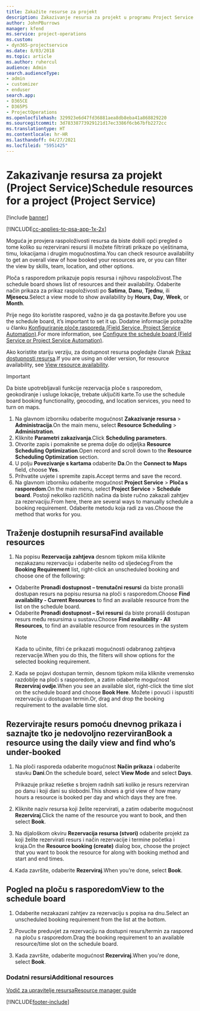 ```yaml
---
title: Zakažite resurse za projekt
description: Zakazivanje resursa za projekt u programu Project Service
author: JohnPBurrows
manager: kfend
ms.service: project-operations
ms.custom:
- dyn365-projectservice
ms.date: 8/03/2018
ms.topic: article
ms.author: ruhercul
audience: Admin
search.audienceType:
- admin
- customizer
- enduser
search.app:
- D365CE
- D365PS
- ProjectOperations
ms.openlocfilehash: 329923e6d47fd36881aea8db8eba41a868829220
ms.sourcegitcommit: 3d78338773929121d17ec3386f6cb67bfb2272cc
ms.translationtype: HT
ms.contentlocale: hr-HR
ms.lasthandoff: 04/27/2021
ms.locfileid: "5951425"
---
```

# <a name="schedule-resources-for-a-project-project-service"></a><span data-ttu-id="c1f15-103">Zakazivanje resursa za projekt (Project Service)</span><span class="sxs-lookup"><span data-stu-id="c1f15-103">Schedule resources for a project (Project Service)</span></span>

[!include [banner](../includes/psa-now-project-operations.md)]

[!INCLUDE[cc-applies-to-psa-app-1x-2x](../includes/cc-applies-to-psa-app-1x-2x.md)]

<span data-ttu-id="c1f15-104">Moguća je provjera raspoloživosti resursa da biste dobili opći pregled o tome koliko su rezervirani resursi ili možete filtrirati prikaze po vještinama, timu, lokacijama i drugim mogućnostima.</span><span class="sxs-lookup"><span data-stu-id="c1f15-104">You can check resource availability to get an overall view of how booked your resources are, or you can filter the view by skills, team, location, and other options.</span></span>  
  
<span data-ttu-id="c1f15-105">Ploča s rasporedom prikazuje popis resursa i njihovu raspoloživost.</span><span class="sxs-lookup"><span data-stu-id="c1f15-105">The schedule board shows list of resources and their availability.</span></span> <span data-ttu-id="c1f15-106">Odaberite način prikaza za prikaz raspoloživosti po **Satima**, **Danu**, **Tjednu**, ili **Mjesecu**.</span><span class="sxs-lookup"><span data-stu-id="c1f15-106">Select a view mode to show availability by **Hours**, **Day**, **Week**, or **Month**.</span></span>  
  
<span data-ttu-id="c1f15-107">Prije nego što koristite raspored, važno je da ga postavite.</span><span class="sxs-lookup"><span data-stu-id="c1f15-107">Before you use the schedule board, it’s important to set it up.</span></span> <span data-ttu-id="c1f15-108">Dodatne informacije potražite u članku [Konfiguriranje ploče rasporeda (Field Service, Project Service Automation)](/dynamics365/field-service/configure-schedule-board).</span><span class="sxs-lookup"><span data-stu-id="c1f15-108">For more information, see [Configure the schedule board (Field Service or Project Service Automation)](/dynamics365/field-service/configure-schedule-board).</span></span>
  
<span data-ttu-id="c1f15-109">Ako koristite stariju verziju, za dostupnost resursa pogledajte članak [Prikaz dostupnosti resursa](../psa/view-resource-availability.md).</span><span class="sxs-lookup"><span data-stu-id="c1f15-109">If you are using an older version, for resource availability, see [View resource availability](../psa/view-resource-availability.md).</span></span>  

> [!IMPORTANT]
>  <span data-ttu-id="c1f15-110">Da biste upotrebljavali funkcije rezervacija ploče s rasporedom, geokodiranje i usluge lokacije, trebate uključiti karte.</span><span class="sxs-lookup"><span data-stu-id="c1f15-110">To use the schedule board booking functionality, geocoding, and location services, you need to turn on maps.</span></span>  
> 
> 1. <span data-ttu-id="c1f15-111">Na glavnom izborniku odaberite mogućnost **Zakazivanje resursa** > **Administracija**.</span><span class="sxs-lookup"><span data-stu-id="c1f15-111">On the main menu, select **Resource Scheduling** > **Administration**.</span></span>  
> 2. <span data-ttu-id="c1f15-112">Kliknite **Parametri zakazivanja**.</span><span class="sxs-lookup"><span data-stu-id="c1f15-112">Click **Scheduling parameters**.</span></span>  
> 3. <span data-ttu-id="c1f15-113">Otvorite zapis i pomaknite se prema dolje do odjeljka **Resource Scheduling Optimization**.</span><span class="sxs-lookup"><span data-stu-id="c1f15-113">Open record and scroll down to the **Resource Scheduling Optimization** section.</span></span>  
> 4. <span data-ttu-id="c1f15-114">U polju **Povezivanje s kartama** odaberite **Da**.</span><span class="sxs-lookup"><span data-stu-id="c1f15-114">On the **Connect to Maps** field, choose **Yes**.</span></span>  
> 5. <span data-ttu-id="c1f15-115">Prihvatite uvjete i spremite zapis.</span><span class="sxs-lookup"><span data-stu-id="c1f15-115">Accept terms and save the record.</span></span>  
> 6. <span data-ttu-id="c1f15-116">Na glavnom izborniku odaberite mogućnost **Project Service** > **Ploča s rasporedom**.</span><span class="sxs-lookup"><span data-stu-id="c1f15-116">On the main menu, select **Project Service** > **Schedule board**.</span></span> <span data-ttu-id="c1f15-117">Postoji nekoliko različitih načina da biste ručno zakazali zahtjev za rezervaciju.</span><span class="sxs-lookup"><span data-stu-id="c1f15-117">From here, there are several ways to manually schedule a booking requirement.</span></span> <span data-ttu-id="c1f15-118">Odaberite metodu koja radi za vas.</span><span class="sxs-lookup"><span data-stu-id="c1f15-118">Choose the method that works for you.</span></span>
  
## <a name="find-available-resources"></a><span data-ttu-id="c1f15-119">Traženje dostupnih resursa</span><span class="sxs-lookup"><span data-stu-id="c1f15-119">Find available resources</span></span>

1.  <span data-ttu-id="c1f15-120">Na popisu **Rezervacija zahtjeva** desnom tipkom miša kliknite nezakazanu rezervaciju i odaberite nešto od sljedećeg:</span><span class="sxs-lookup"><span data-stu-id="c1f15-120">From the **Booking Requirement** list, right-click an unscheduled booking and choose one of the following:</span></span>  
  
- <span data-ttu-id="c1f15-121">Odaberite **Pronađi dostupnost – trenutačni resursi** da biste pronašli dostupan resurs na popisu resursa na ploči s rasporedom.</span><span class="sxs-lookup"><span data-stu-id="c1f15-121">Choose **Find availability - Current Resources** to find an available resource from the list on the schedule board.</span></span>  
- <span data-ttu-id="c1f15-122">Odaberite **Pronađi dostupnost – Svi resursi** da biste pronašli dostupan resurs među resursima u sustavu.</span><span class="sxs-lookup"><span data-stu-id="c1f15-122">Choose **Find availability - All Resources**, to find an available resource from resources in the system</span></span>  
   > [!NOTE]
   >  <span data-ttu-id="c1f15-123">Kada to učinite, filtri će prikazati mogućnosti odabranog zahtjeva rezervacije.</span><span class="sxs-lookup"><span data-stu-id="c1f15-123">When you do this, the filters will show options for the selected booking requirement.</span></span>  
  
2. <span data-ttu-id="c1f15-124">Kada se pojavi dostupan termin, desnom tipkom miša kliknite vremensko razdoblje na ploči s rasporedom, a zatim odaberite mogućnost **Rezerviraj ovdje**.</span><span class="sxs-lookup"><span data-stu-id="c1f15-124">When you see an available slot, right-click the time slot on the schedule board and choose **Book Here**.</span></span> <span data-ttu-id="c1f15-125">Možete i povući i ispustiti rezervaciju u dostupan termin.</span><span class="sxs-lookup"><span data-stu-id="c1f15-125">Or, drag and drop the booking requirement to the available time slot.</span></span>  
  

## <a name="book-a-resource-using-the-daily-view-and-find-whos-under-booked"></a><span data-ttu-id="c1f15-126">Rezervirajte resurs pomoću dnevnog prikaza i saznajte tko je nedovoljno rezerviran</span><span class="sxs-lookup"><span data-stu-id="c1f15-126">Book a resource using the daily view and find who’s under-booked</span></span>
  
1.  <span data-ttu-id="c1f15-127">Na ploči rasporeda odaberite mogućnost **Način prikaza** i odaberite stavku **Dani**.</span><span class="sxs-lookup"><span data-stu-id="c1f15-127">On the schedule board, select **View Mode** and select **Days**.</span></span>  
  
    <span data-ttu-id="c1f15-128">Prikazuje prikaz rešetke s brojem radnih sati koliko je resurs rezerviran po danu i koji dani su slobodni.</span><span class="sxs-lookup"><span data-stu-id="c1f15-128">This shows a grid view of how many hours a resource is booked per day and which days they are free.</span></span>  
  
2.  <span data-ttu-id="c1f15-129">Kliknite naziv resursa koji želite rezervirati, a zatim odaberite mogućnost **Rezerviraj**.</span><span class="sxs-lookup"><span data-stu-id="c1f15-129">Click the name of the resource you want to book, and then select **Book**.</span></span>  
  
3.  <span data-ttu-id="c1f15-130">Na dijaloškom okviru **Rezervacija resursa (stvori)** odaberite projekt za koji želite rezervirati resurs i način rezervacije i termine početka i kraja.</span><span class="sxs-lookup"><span data-stu-id="c1f15-130">On the **Resource booking (create)** dialog box, choose the project that you want to book the resource for along with booking method and start and end times.</span></span>  
  
4.  <span data-ttu-id="c1f15-131">Kada završite, odaberite **Rezerviraj**.</span><span class="sxs-lookup"><span data-stu-id="c1f15-131">When you’re done, select **Book**.</span></span>  
  
## <a name="view-to-the-schedule-board"></a><span data-ttu-id="c1f15-132">Pogled na ploču s rasporedom</span><span class="sxs-lookup"><span data-stu-id="c1f15-132">View to the schedule board</span></span>
  
1.  <span data-ttu-id="c1f15-133">Odaberite nezakazani zahtjev za rezervaciju s popisa na dnu.</span><span class="sxs-lookup"><span data-stu-id="c1f15-133">Select an unscheduled booking requirement from the list at the bottom.</span></span>  
  
2.  <span data-ttu-id="c1f15-134">Povucite preduvjet za rezervaciju na dostupni resurs/termin za raspored na ploču s rasporedom.</span><span class="sxs-lookup"><span data-stu-id="c1f15-134">Drag the booking requirement to an available resource/time slot on the schedule board.</span></span>  
  
3.  <span data-ttu-id="c1f15-135">Kada završite, odaberite mogućnost **Rezerviraj**.</span><span class="sxs-lookup"><span data-stu-id="c1f15-135">When you're done, select **Book**.</span></span>  
  
### <a name="additional-resources"></a><span data-ttu-id="c1f15-136">Dodatni resursi</span><span class="sxs-lookup"><span data-stu-id="c1f15-136">Additional resources</span></span>  
 [<span data-ttu-id="c1f15-137">Vodič za upravitelje resursa</span><span class="sxs-lookup"><span data-stu-id="c1f15-137">Resource manager guide</span></span>](../psa/resource-manager-guide.md)


[!INCLUDE[footer-include](../includes/footer-banner.md)]